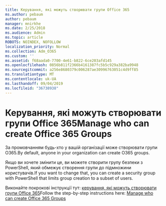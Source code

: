 ```yaml
---
title: Керування, які можуть створювати групи Office 365
ms.author: pebaum
author: pebaum
manager: mnirkhe
ms.date: 2/25/2018
ms.audience: Admin
ms.topic: article
ROBOTS: NOINDEX, NOFOLLOW
localization_priority: Normal
ms.collection: Adm_O365
ms.custom: ''
ms.assetid: f68aada0-7700-4e61-b822-6ce203afd145
ms.openlocfilehash: 0856b811f2366b4161387fc5b5c929a382ba9948
ms.sourcegitcommit: a256e8680379c006287ae30996763051c4d9ff85
ms.translationtype: MT
ms.contentlocale: uk-UA
ms.lasthandoff: 09/04/2019
ms.locfileid: "36738938"
---
```

# <a name="manage-who-can-create-office-365-groups"></a><span data-ttu-id="998ad-102">Керування, які можуть створювати групи Office 365</span><span class="sxs-lookup"><span data-stu-id="998ad-102">Manage who can create Office 365 Groups</span></span>

<span data-ttu-id="998ad-103">За промовчанням будь-хто у вашій організації може створювати групи O365.</span><span class="sxs-lookup"><span data-stu-id="998ad-103">By default, anyone in your organization can create O365 groups.</span></span>
  
<span data-ttu-id="998ad-104">Якщо ви хочете змінити це, ви можете створити групу безпеки з PowerShell, який обмежує створення групи до підмножини користувачів.</span><span class="sxs-lookup"><span data-stu-id="998ad-104">If you want to change that, you can create a security group with PowerShell that limits group creation to a subset of users.</span></span>
  
<span data-ttu-id="998ad-105">Виконайте покрокові інструкції тут: [керування, які можуть створювати групи Office 365](https://docs.microsoft.com/office365/admin/create-groups/manage-creation-of-groups)</span><span class="sxs-lookup"><span data-stu-id="998ad-105">Follow the step-by-step instructions here: [Manage who can create Office 365 Groups](https://docs.microsoft.com/office365/admin/create-groups/manage-creation-of-groups)</span></span>
  

